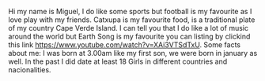 Hi my name is Miguel, I do like some sports but football is my favourite as I love play with my friends.
Catxupa is my favourite food, is a traditional plate of my country Cape Verde Island.
I can tell you that I do like a lot of music around the world but Earth Song is my favourite you can listing by clickind this link https://www.youtube.com/watch?v=XAi3VTSdTxU.
Some facts about me: I was born at 3.00am like my first son, we were born in january as well. In the past I did date at least 18 Girls in different countries and nacionalities.
